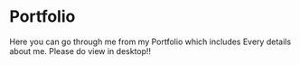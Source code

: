 # Portfolio

Here you can go through me from my Portfolio which includes Every details about me.
Please do view in desktop!!
